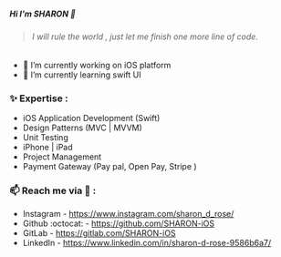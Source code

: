 
##### Hi I'm SHARON   

> ###### I will rule the world , just let me finish one more line of code.


- 🔭 I’m currently working on iOS platform
- 🌱 I’m currently learning swift UI

### :sparkles: Expertise :
* iOS Application Development (Swift)             
* Design Patterns (MVC | MVVM)                    
* Unit Testing                                    
* iPhone | iPad                                   
* Project Management                              
* Payment Gateway (Pay pal, Open Pay, Stripe )    



### 📫 Reach me via :raised_hands: : 

* Instagram - https://www.instagram.com/sharon_d_rose/
* Github :octocat: - https://github.com/SHARON-iOS
* GitLab - https://gitlab.com/SHARON-iOS
* LinkedIn - https://www.linkedin.com/in/sharon-d-rose-9586b6a7/
